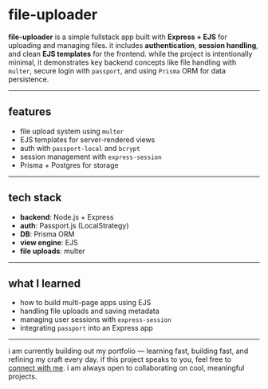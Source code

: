 # file-uploader

**file-uploader** is a simple fullstack app built with **Express + EJS** for uploading and managing files. it includes **authentication**, **session handling**, and clean **EJS templates** for the frontend. while the project is intentionally minimal, it demonstrates key backend concepts like file handling with `multer`, secure login with `passport`, and using `Prisma` ORM for data persistence.

---

## features

- file upload system using `multer`
- EJS templates for server-rendered views
- auth with `passport-local` and `bcrypt`
- session management with `express-session`
- Prisma + Postgres for storage

---

## tech stack

- **backend**: Node.js + Express
- **auth**: Passport.js (LocalStrategy)
- **DB**: Prisma ORM
- **view engine**: EJS
- **file uploads**: multer

---

## what I learned

- how to build multi-page apps using EJS
- handling file uploads and saving metadata
- managing user sessions with `express-session`
- integrating `passport` into an Express app

---

i am currently building out my portfolio — learning fast, building fast, and refining my craft every day. if this project speaks to you, feel free to [connect with me](https://github.com/ssendns). i am always open to collaborating on cool, meaningful projects.

